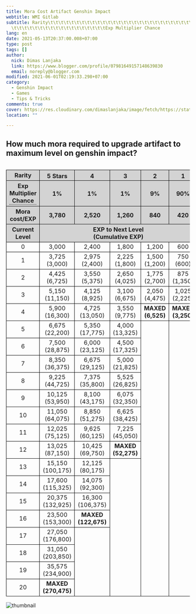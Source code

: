 ```yaml
---
title: Mora Cost Artifact Genshin Impact
webtitle: WMI Gitlab
subtitle: Rarity\t\t\t\t\t\t\t\t\t\t\t\t\t\t\t\t\t\t\t\t\t\t\t\t\t\t\t\t\t\t\t\t\t\t\t\t\t\t\t\t\t\t\t\t\t\t\t\t\t\t\t\t\t\t\t\t\t\t\t\t\t\t\t\t\t\t\t\t
  \t\t\t\t\t\t\t\t\t\t\t\t\t\t\t\t\t\tExp Multiplier Chance
lang: en
date: 2021-05-13T20:37:00.008+07:00
type: post
tags: []
author:
  nick: Dimas Lanjaka
  link: https://www.blogger.com/profile/07981649157148639830
  email: noreply@blogger.com
modified: 2021-06-01T02:19:33.298+07:00
category:
  - Genshin Impact
  - Games
  - Tips & Tricks
comments: true
cover: https://res.cloudinary.com/dimaslanjaka/image/fetch/https://static.wikia.nocookie.net/gensin-impact/images/2/2b/Icon_5_Stars.png/revision/latest/scale-to-width-down/63?cb=20201226100736
location: ""

---
```


<h2>How much mora required to upgrade artifact to maximum level on genshin impact?</h2><div style="overflow-x: auto">	<table id="gi" class="border">		<tbody>			<tr class="bg-grey">				<th>Rarity</th>				<th>					<img alt="5 Stars" src="https://res.cloudinary.com/dimaslanjaka/image/fetch/https://static.wikia.nocookie.net/gensin-impact/images/2/2b/Icon_5_Stars.png/revision/latest/scale-to-width-down/63?cb=20201226100736" title="5 Stars" width="63" height="16">				</th>				<th>					<img alt="4 Stars" src="https://res.cloudinary.com/dimaslanjaka/image/fetch/https://static.wikia.nocookie.net/gensin-impact/images/7/77/Icon_4_Stars.png/revision/latest/scale-to-width-down/51?cb=20201226100702" title="4 Stars" width="51" height="16">				</th>				<th>					<img alt="3 Stars" src="https://res.cloudinary.com/dimaslanjaka/image/fetch/https://static.wikia.nocookie.net/gensin-impact/images/1/11/Icon_3_Stars.png/revision/latest/scale-to-width-down/40?cb=20201226100630" title="3 Stars" width="40" height="16">				</th>				<th>					<img alt="2 Stars" src="https://res.cloudinary.com/dimaslanjaka/image/fetch/https://static.wikia.nocookie.net/gensin-impact/images/6/64/Icon_2_Stars.png/revision/latest/scale-to-width-down/28?cb=20201226100559" title="2 Stars" width="28" height="16">				</th>				<th>					<img alt="1 Star" src="https://res.cloudinary.com/dimaslanjaka/image/fetch/https://static.wikia.nocookie.net/gensin-impact/images/b/b7/Icon_1_Star.png/revision/latest/scale-to-width-down/16?cb=20201226100531" title="1 Star" width="16" height="16">				</th>			</tr> 			<tr class="bg-grey">				<th>					<div class="tooltip">						Exp Multiplier Chance 						<span class="tooltiptext"><p>								When consuming an enhanced artifact, in addition to the Base EXP 								granted, 80% of the EXP used for its upgrades will be recovered 								at no extra Mora. For example, using a 								<img alt="4 Stars" src="https://res.cloudinary.com/dimaslanjaka/image/fetch/https://static.wikia.nocookie.net/gensin-impact/images/7/77/Icon_4_Stars.png/revision/latest/scale-to-width-down/51?cb=20201226100702" title="4 Stars" width="51" height="16" style="display: inline">								Level 16 artifact is worth 100,660 EXP (2,520 + 0.8 × 122,675), 								and costs 2,520 Mora. 							</p></span>					</div>				</th>				<th>1%</th>				<th>1%</th>				<th>1%</th>				<th>9%</th>				<th>90%</th>			</tr>			<tr class="bg-grey">				<th>Mora cost/EXP</th>				<th>3,780</th>				<th>2,520</th>				<th>1,260</th>				<th>840</th>				<th>420</th>			</tr> 			<tr class="bg-grey">				<th>					Current 					<br>					Level 				</th>				<th colspan="5">					EXP to Next Level 					<br>					(Cumulative EXP) 				</th>			</tr> 			<tr>				<td>0</td>				<td>3,000</td>				<td>2,400</td>				<td>1,800</td>				<td>1,200</td>				<td>600</td>			</tr>			<tr>				<td>1</td>				<td>					3,725 					<br>					(3,000) 				</td>				<td>					2,975 					<br>					(2,400) 				</td>				<td>					2,225 					<br>					(1,800) 				</td>				<td>					1,500 					<br>					(1,200) 				</td>				<td>					750 					<br>					(600) 				</td>			</tr>			<tr>				<td>2</td>				<td>					4,425 					<br>					(6,725) 				</td>				<td>					3,550 					<br>					(5,375) 				</td>				<td>					2,650 					<br>					(4,025) 				</td>				<td>					1,775 					<br>					(2,700) 				</td>				<td>					875 					<br>					(1,350) 				</td>			</tr>			<tr>				<td>3</td>				<td>					5,150 					<br>					(11,150) 				</td>				<td>					4,125 					<br>					(8,925) 				</td>				<td>					3,100 					<br>					(6,675) 				</td>				<td>					2,050 					<br>					(4,475) 				</td>				<td>					1,025 					<br>					(2,225) 				</td>			</tr>			<tr>				<td>4</td>				<td>					5,900 					<br>					(16,300) 				</td>				<td>					4,725 					<br>					(13,050) 				</td>				<td>					3,550 					<br>					(9,775) 				</td>				<td>					<strong>						MAXED 						<br>						(6,525) 					</strong>				</td>				<td>					<strong>						MAXED 						<br>						(3,250) 					</strong>				</td>			</tr>			<tr>				<td>5</td>				<td>					6,675 					<br>					(22,200) 				</td>				<td>					5,350 					<br>					(17,775) 				</td>				<td>					4,000 					<br>					(13,325) 				</td>				<td rowspan="16"></td>				<td rowspan="16"></td>			</tr>			<tr>				<td>6</td>				<td>					7,500 					<br>					(28,875) 				</td>				<td>					6,000 					<br>					(23,125) 				</td>				<td>					4,500 					<br>					(17,325) 				</td>			</tr>			<tr>				<td>7</td>				<td>					8,350 					<br>					(36,375) 				</td>				<td>					6,675 					<br>					(29,125) 				</td>				<td>					5,000 					<br>					(21,825) 				</td>			</tr>			<tr>				<td>8</td>				<td>					9,225 					<br>					(44,725) 				</td>				<td>					7,375 					<br>					(35,800) 				</td>				<td>					5,525 					<br>					(26,825) 				</td>			</tr>			<tr>				<td>9</td>				<td>					10,125 					<br>					(53,950) 				</td>				<td>					8,100 					<br>					(43,175) 				</td>				<td>					6,075 					<br>					(32,350) 				</td>			</tr>			<tr>				<td>10</td>				<td>					11,050 					<br>					(64,075) 				</td>				<td>					8,850 					<br>					(51,275) 				</td>				<td>					6,625 					<br>					(38,425) 				</td>			</tr>			<tr>				<td>11</td>				<td>					12,025 					<br>					(75,125) 				</td>				<td>					9,625 					<br>					(60,125) 				</td>				<td>					7,225 					<br>					(45,050) 				</td>			</tr>			<tr>				<td>12</td>				<td>					13,025 					<br>					(87,150) 				</td>				<td>					10,425 					<br>					(69,750) 				</td>				<td>					<strong>						MAXED 						<br>						(52,275) 					</strong>				</td>			</tr>			<tr>				<td>13</td>				<td>					15,150 					<br>					(100,175) 				</td>				<td>					12,125 					<br>					(80,175) 				</td>				<td rowspan="8"></td>			</tr>			<tr>				<td>14</td>				<td>					17,600 					<br>					(115,325) 				</td>				<td>					14,075 					<br>					(92,300) 				</td>			</tr>			<tr>				<td>15</td>				<td>					20,375 					<br>					(132,925) 				</td>				<td>					16,300 					<br>					(106,375) 				</td>			</tr>			<tr>				<td>16</td>				<td>					23,500 					<br>					(153,300) 				</td>				<td>					<strong>						MAXED 						<br>						(122,675) 					</strong>				</td>			</tr>			<tr>				<td>17</td>				<td>					27,050 					<br>					(176,800) 				</td>				<td rowspan="4"></td>			</tr>			<tr>				<td>18</td>				<td>					31,050 					<br>					(203,850) 				</td>			</tr>			<tr>				<td>19</td>				<td>					35,575 					<br>					(234,900) 				</td>			</tr>			<tr>				<td>20</td>				<td>					<strong>						MAXED 						<br>						(270,475) 					</strong>				</td>			</tr>		</tbody>	</table></div> <div class="m-2">	<img src="https://res.cloudinary.com/dimaslanjaka/image/upload/v1620913730/blogger/artifact_mora_cost.png" alt="thumbnail" rel="sponsored"></div><style>.bg-grey{background-color:lightgrey}table#gi{border-collapse:collapse;width:100%}table#gi tr,table#gi td,table#gi th{border:1px solid black}table#gi td,table#gi th{text-align:center}.tooltip{position:relative;display:inline-block;border-bottom:1px dotted black}.tooltip .tooltiptext{visibility:hidden;width:120px;background-color:black;color:#fff;text-align:center;padding:5px 0;border-radius:6px;position:absolute;z-index:1}.tooltip:hover .tooltiptext{visibility:visible} </style>